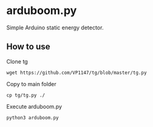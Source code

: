 # arduboom.py
 Simple Arduino static energy detector. 

## How to use
Clone tg

    wget https://github.com/VP1147/tg/blob/master/tg.py  
Copy to main folder

    cp tg/tg.py ./
Execute arduboom.py

    python3 arduboom.py
